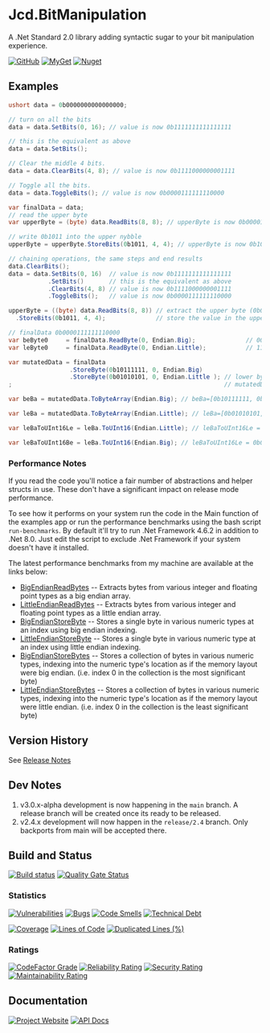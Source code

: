 # Jcd.BitManipulation

A .Net Standard 2.0 library adding syntactic sugar to your bit manipulation experience.

[![GitHub](https://img.shields.io/github/license/jason-c-daniels/Jcd.BitManipulation)](https://github.com/jason-c-daniels/Jcd.BitManipulation/blob/main/LICENSE)
[![MyGet](https://img.shields.io/myget/jason-c-daniels/v/Jcd.BitManipulation?logo=nuget)](https://www.myget.org/feed/jason-c-daniels/package/nuget/Jcd.BitManipulation)
[![Nuget](https://img.shields.io/nuget/v/Jcd.BitManipulation?logo=nuget)](https://www.nuget.org/packages/Jcd.BitManipulation)

## Examples

```csharp
ushort data = 0b0000000000000000;

// turn on all the bits
data = data.SetBits(0, 16); // value is now 0b1111111111111111

// this is the equivalent as above
data = data.SetBits();

// Clear the middle 4 bits.
data = data.ClearBits(4, 8); // value is now 0b1111000000001111

// Toggle all the bits.
data = data.ToggleBits(); // value is now 0b0000111111110000

var finalData = data;
// read the upper byte
var upperByte = (byte) data.ReadBits(8, 8); // upperByte is now 0b00001111

// write 0b1011 into the upper nybble
upperByte = upperByte.StoreBits(0b1011, 4, 4); // upperByte is now 0b10111111

// chaining operations, the same steps and end results
data.ClearBits();
data = data.SetBits(0, 16)  // value is now 0b1111111111111111
           .SetBits()       // this is the equivalent as above
           .ClearBits(4, 8) // value is now 0b1111000000001111
           .ToggleBits();   // value is now 0b0000111111110000

upperByte = ((byte) data.ReadBits(8, 8)) // extract the upper byte (0b00001111)
  .StoreBits(0b1011, 4, 4);              // store the value in the upper 4 bits, now upperByte is now 0b10111111

// finalData 0b0000111111110000
var beByte0     = finalData.ReadByte(0, Endian.Big);              // 00001111
var leByte0     = finalData.ReadByte(0, Endian.Little);           // 11110000

var mutatedData = finalData
                 .StoreByte(0b10111111, 0, Endian.Big)
                 .StoreByte(0b01010101, 0, Endian.Little ); // lower byte is now 0b01010101
;                                                           // mutatedData is now 0b1011111101010101

var beBa = mutatedData.ToByteArray(Endian.Big); // beBa=[0b10111111, 0b01010101]

var leBa = mutatedData.ToByteArray(Endian.Little); // leBa=[0b01010101, 0b10111111]

var leBaToUInt16Le = leBa.ToUInt16(Endian.Little); // leBaToUInt16Le = 0b1011111101010101

var leBaToUInt16Be = leBa.ToUInt16(Endian.Big); // leBaToUInt16Le = 0b0101010110111111
```

### Performance Notes

If you read the code you'll notice a fair number of abstractions and helper structs in use.
These don't have a significant impact on release mode performance.

To see how it performs on your system run the code in the Main function of the examples app or
run the performance benchmarks using the bash script `run-benchmarks`. By default it'll try to
run .Net Framework 4.6.2 in addition to .Net 8.0. Just edit the script to exclude .Net Framework
if your system doesn't have it installed.

The latest performance benchmarks from my machine are available at the links below:

* [BigEndianReadBytes](https://github.com/jason-c-daniels/Jcd.BitManipulation/tree/main/Jcd.BitManipulation.Benchmark/benchmarks/out/results/Jcd.BitManipulation.Benchmark.BigEndianReadBytes-report-github.md) -- Extracts bytes from various integer and floating point types as a big endian array.
* [LittleEndianReadBytes](https://github.com/jason-c-daniels/Jcd.BitManipulation/tree/main/Jcd.BitManipulation.Benchmark/benchmarks/out/results/Jcd.BitManipulation.Benchmark.LittleEndianReadBytes-report-github.md) -- Extracts bytes from various integer and floating point types as a little endian array.
* [BigEndianStoreByte](https://github.com/jason-c-daniels/Jcd.BitManipulation/tree/main/Jcd.BitManipulation.Benchmark/benchmarks/out/results/Jcd.BitManipulation.Benchmark.BigEndianStoreByte-report-github.md) -- Stores a single byte in various numeric types at an index using big endian indexing.
* [LittleEndianStoreByte](https://github.com/jason-c-daniels/Jcd.BitManipulation/tree/main/Jcd.BitManipulation.Benchmark/benchmarks/out/results/Jcd.BitManipulation.Benchmark.LittleEndianStoreByte-report-github.md) -- Stores a single byte in various numeric type at an index using little endian indexing.
* [BigEndianStoreBytes](https://github.com/jason-c-daniels/Jcd.BitManipulation/tree/main/Jcd.BitManipulation.Benchmark/benchmarks/out/results/Jcd.BitManipulation.Benchmark.BigEndianStoreBytes-report-github.md) -- Stores a collection of bytes in various numeric types, indexing into the numeric type's location as if the memory layout were big endian. (i.e. index 0 in the collection is the most significant byte)
* [LittleEndianStoreBytes](https://github.com/jason-c-daniels/Jcd.BitManipulation/tree/main/Jcd.BitManipulation.Benchmark/benchmarks/out/results/Jcd.BitManipulation.Benchmark.LittleEndianStoreBytes-report-github.md) -- Stores a collection of bytes in various numeric types, indexing into the numeric type's location as if the memory layout were little endian. (i.e. index 0 in the collection is the least significant byte)

## Version History

See [Release Notes](https://github.com/jason-c-daniels/Jcd.BitManipulation/tree/main/RELEASE_NOTES.md)

## Dev Notes

1. v3.0.x-alpha development is now happening in the `main` branch.
   A release branch will be created once its ready to be released.
2. v2.4.x development will now happen in the `release/2.4` branch.
   Only backports from main will be accepted there.

## Build and Status

[![Build status](https://ci.appveyor.com/api/projects/status/98xuytl8nl7rns7m?svg=true)](https://ci.appveyor.com/project/jason-c-daniels/jcd-bitmanipulation)
[![Quality Gate Status](https://sonarcloud.io/api/project_badges/measure?project=jason-c-daniels_Jcd.BitManipulation&metric=alert_status)](https://sonarcloud.io/summary/new_code?id=jason-c-daniels_Jcd.BitManipulation)

### Statistics

[![Vulnerabilities](https://sonarcloud.io/api/project_badges/measure?project=jason-c-daniels_Jcd.BitManipulation&metric=vulnerabilities)](https://sonarcloud.io/summary/new_code?id=jason-c-daniels_Jcd.BitManipulation)
[![Bugs](https://sonarcloud.io/api/project_badges/measure?project=jason-c-daniels_Jcd.BitManipulation&metric=bugs)](https://sonarcloud.io/summary/new_code?id=jason-c-daniels_Jcd.BitManipulation)
[![Code Smells](https://sonarcloud.io/api/project_badges/measure?project=jason-c-daniels_Jcd.BitManipulation&metric=code_smells)](https://sonarcloud.io/summary/new_code?id=jason-c-daniels_Jcd.BitManipulation)
[![Technical Debt](https://sonarcloud.io/api/project_badges/measure?project=jason-c-daniels_Jcd.BitManipulation&metric=sqale_index)](https://sonarcloud.io/summary/new_code?id=jason-c-daniels_Jcd.BitManipulation)

[![Coverage](https://sonarcloud.io/api/project_badges/measure?project=jason-c-daniels_Jcd.BitManipulation&metric=coverage)](https://sonarcloud.io/summary/new_code?id=jason-c-daniels_Jcd.BitManipulation)
[![Lines of Code](https://sonarcloud.io/api/project_badges/measure?project=jason-c-daniels_Jcd.BitManipulation&metric=ncloc)](https://sonarcloud.io/summary/new_code?id=jason-c-daniels_Jcd.BitManipulation)
[![Duplicated Lines (%)](https://sonarcloud.io/api/project_badges/measure?project=jason-c-daniels_Jcd.BitManipulation&metric=duplicated_lines_density)](https://sonarcloud.io/summary/new_code?id=jason-c-daniels_Jcd.BitManipulation)

### Ratings

[![CodeFactor Grade](https://img.shields.io/codefactor/grade/github/jason-c-daniels/Jcd.BitManipulation)](https://www.codefactor.io/repository/github/jason-c-daniels/jcd.bitmanipulation)
[![Reliability Rating](https://sonarcloud.io/api/project_badges/measure?project=jason-c-daniels_Jcd.BitManipulation&metric=reliability_rating)](https://sonarcloud.io/summary/new_code?id=jason-c-daniels_Jcd.BitManipulation)
[![Security Rating](https://sonarcloud.io/api/project_badges/measure?project=jason-c-daniels_Jcd.BitManipulation&metric=security_rating)](https://sonarcloud.io/summary/new_code?id=jason-c-daniels_Jcd.BitManipulation)
[![Maintainability Rating](https://sonarcloud.io/api/project_badges/measure?project=jason-c-daniels_Jcd.BitManipulation&metric=sqale_rating)](https://sonarcloud.io/summary/new_code?id=jason-c-daniels_Jcd.BitManipulation)

## Documentation

[![Project Website](https://img.shields.io/badge/Visit-The%20Project%20Website-green?style=for-the-badge)](https://jason-c-daniels.github.io/Jcd.BitManipulation)
[![API Docs](https://img.shields.io/badge/Read-The%20API%20Documentation-blue?style=for-the-badge)](https://jason-c-daniels.github.io/Jcd.BitManipulation/api)

